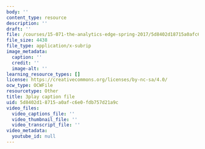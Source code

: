 ```yaml
---
body: ''
content_type: resource
description: ''
draft: ''
file: /courses/15-071-the-analytics-edge-spring-2017/5d8402d18715a0afc6e0fdb757d21a9c_xEjZjz7oxbI.srt
file_size: 4438
file_type: application/x-subrip
image_metadata:
  caption: ''
  credit: ''
  image-alt: ''
learning_resource_types: []
license: https://creativecommons.org/licenses/by-nc-sa/4.0/
ocw_type: OCWFile
resourcetype: Other
title: 3play caption file
uid: 5d8402d1-8715-a0af-c6e0-fdb757d21a9c
video_files:
  video_captions_file: ''
  video_thumbnail_file: ''
  video_transcript_file: ''
video_metadata:
  youtube_id: null
---
```

